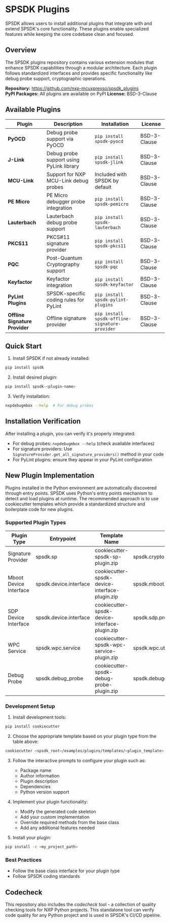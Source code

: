# SPSDK Plugins

SPSDK allows users to install additional plugins that integrate with and extend SPSDK's core functionality. These plugins enable specialized features while keeping the core codebase clean and focused.

## Overview

The SPSDK plugins repository contains various extension modules that enhance SPSDK capabilities through a modular architecture. Each plugin follows standardized interfaces and provides specific functionality like debug probe support, cryptographic operations.

**Repository:** https://github.com/nxp-mcuxpresso/spsdk_plugins  
**PyPI Packages:** All plugins are available on PyPI
**License:** BSD-3-Clause

## Available Plugins

| Plugin | Description | Installation | License |
|--------|-------------|--------------|---------|
| **PyOCD** | Debug probe support via PyOCD | `pip install spsdk-pyocd` | BSD-3-Clause |
| **J-Link** | Debug probe support using PyLink library | `pip install spsdk-jlink` | BSD-3-Clause |
| **MCU-Link** | Support for NXP MCU-Link debug probes | Included with SPSDK by default | BSD-3-Clause |
| **PE Micro** | PE Micro debugger probe integration | `pip install spsdk-pemicro` | BSD-3-Clause |
| **Lauterbach** | Lauterbach debug probe support | `pip install spsdk-lauterbach` | BSD-3-Clause |
| **PKCS11** | PKCS#11 signature provider | `pip install spsdk-pkcs11` | BSD-3-Clause |
| **PQC** | Post-Quantum Cryptography support | `pip install spsdk-pqc` | BSD-3-Clause |
| **Keyfactor** | Keyfactor integration | `pip install spsdk-keyfactor` | BSD-3-Clause |
| **PyLint Plugins** | SPSDK-specific coding rules for PyLint | `pip install spsdk-pylint-plugins` | BSD-3-Clause |
| **Offline Signature Provider** | Offline signature provider| `pip install spsdk-offline-signature-provider` | BSD-3-Clause |

## Quick Start

1. Install SPSDK if not already installed:
```bash
pip install spsdk
```

2. Install desired plugin:
```bash
pip install spsdk-<plugin-name>
```

3. Verify installation:
```bash
nxpdebugmbox --help  # For debug probes
```

## Installation Verification

After installing a plugin, you can verify it's properly integrated:

- For debug probes: `nxpdebugmbox --help` (check available interfaces)
- For signature providers: Use `SignatureProvider.get_all_signature_providers()` method in your code
- For PyLint plugins: ensure they appear in your PyLint configuration

## New Plugin Implementation

Plugins installed in the Python environment are automatically discovered through entry points. SPSDK uses Python's entry points mechanism to detect and load plugins at runtime. The recommended approach is to use cookiecutter templates which provide a standardized structure and boilerplate code for new plugins.

### Supported Plugin Types

| Plugin Type | Entrypoint | Template Name | Base Class |
|-------------|------------|--------------|------------|
| Signature Provider | spsdk.sp | cookiecutter-spsdk-sp-plugin.zip | spsdk.crypto.signature_provider.SignatureProvider |
| Mboot Device Interface | spsdk.device.interface | cookiecutter-spsdk-device-interface-plugin.zip | spsdk.mboot.protocol.base.MbootProtocolBase |
| SDP Device Interface | spsdk.device.interface | cookiecutter-spsdk-device-interface-plugin.zip | spsdk.sdp.protocol.base.SDPProtocolBase |
| WPC Service | spsdk.wpc.service | cookiecutter-spsdk-wpc-service-plugin.zip | spsdk.wpc.utils.WPCCertificateService |
| Debug Probe | spsdk.debug_probe | cookiecutter-spsdk-debug-probe-plugin.zip | spsdk.debuggers.debug_probe.DebugProbeCoreSightOnly |


### Development Setup

1. Install development tools:
```bash
pip install cookiecutter
```

2. Choose the appropriate template based on your plugin type from the table above:
```bash
cookiecutter <spsdk_root>/examples/plugins/templates/<plugin_template>.zip
```

3. Follow the interactive prompts to configure your plugin such as:
   - Package name
   - Author information
   - Plugin description
   - Dependencies
   - Python version support

4. Implement your plugin functionality:
   - Modify the generated code skeleton
   - Add your custom implementation
   - Override required methods from the base class
   - Add any additional features needed

5. Install your plugin:
```bash
pip install -e <my_project_path>
```

### Best Practices
- Follow the base class interface for your plugin type
- Follow SPSDK coding standards

## Codecheck

This repository also includes the *codecheck* tool - a collection of quality checking tools for NXP Python projects. This standalone tool can verify code quality for any Python project and is used in SPSDK's CI/CD pipeline.